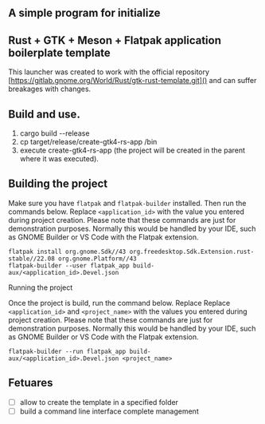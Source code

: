## A simple program for initialize

## Rust + GTK + Meson + Flatpak application boilerplate template


This launcher was created to work with the official repository [https://gitlab.gnome.org/World/Rust/gtk-rust-template.git]()
and can suffer breakages with changes.


## Build and use.

1. cargo build --release
2. cp target/release/create-gtk4-rs-app /bin
3. execute create-gtk4-rs-app (the project will be created in the parent where it was executed).


## Building the project

Make sure you have `flatpak` and `flatpak-builder` installed. Then run the commands below. Replace `<application_id>` with the value you entered during project creation. Please note that these commands are just for demonstration purposes. Normally this would be handled by your IDE, such as GNOME Builder or VS Code with the Flatpak extension.

```plaintext
flatpak install org.gnome.Sdk//43 org.freedesktop.Sdk.Extension.rust-stable//22.08 org.gnome.Platform//43
flatpak-builder --user flatpak_app build-aux/<application_id>.Devel.json
```

Running the project

Once the project is build, run the command below. Replace Replace `<application_id>` and `<project_name>` with the values you entered during project creation. Please note that these commands are just for demonstration purposes. Normally this would be handled by your IDE, such as GNOME Builder or VS Code with the Flatpak extension.

```plaintext
flatpak-builder --run flatpak_app build-aux/<application_id>.Devel.json <project_name>
```


## Fetuares

* [ ] allow to create the template in a specified folder
* [ ] build a command line interface complete management
